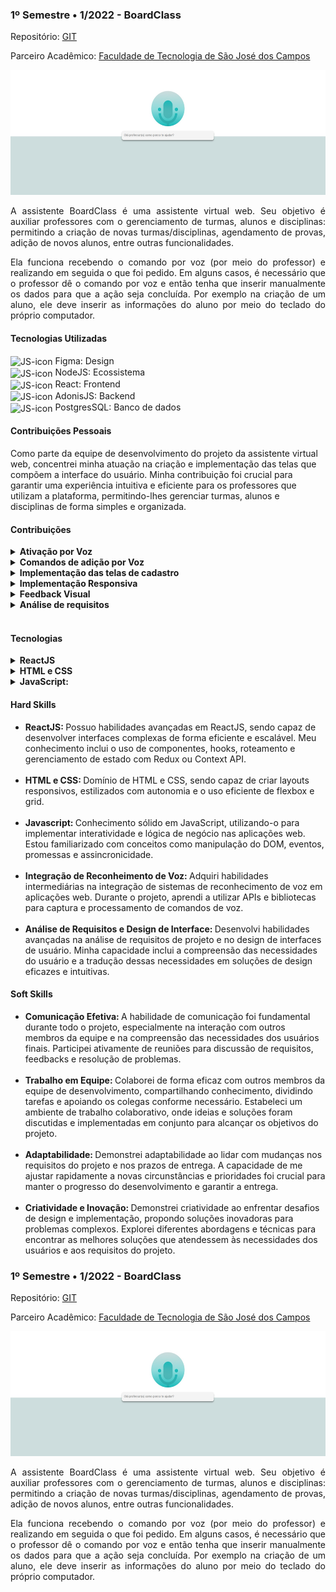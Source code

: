 ### 1º Semestre • 1/2022 - BoardClass

Repositório: [GIT](https://www.git.com/equioe-vox/BoardClass)

<p align="justify">Parceiro Acadêmico: <a href="https://fatecsjc-prd.azurewebsites.net/">Faculdade de Tecnologia de São José dos Campos</a></p>

<img src="Semestre1/images/boardclass.jpeg" widht="600px" height="200px">

<p align="justify">A assistente BoardClass é uma assistente virtual web. Seu objetivo é auxiliar professores com o gerenciamento de turmas, alunos e disciplinas: permitindo a criação de novas turmas/disciplinas, agendamento de provas, adição de novos alunos, entre outras funcionalidades.</p>
<p align="justify">Ela funciona recebendo o comando por voz (por meio do professor) e realizando em seguida o que foi pedido. Em alguns casos, é necessário que o professor dê o comando por voz e então tenha que inserir manualmente os dados para que a ação seja concluída. Por exemplo na criação de um aluno, ele deve inserir as informações do aluno por meio do teclado do próprio computador.</p>

<!-- Fale sobre o projeto desenvolvido. Apresente a empresa parceira, o problema e a solução entregue pela equipe (mínimo de um parágrafo por item). Recomenda-se o uso de figuras (ou até mesmo vídeos) para ilustrar os principais projetos. -->

#### Tecnologias Utilizadas

<section>
    <div>
        <img align="center" alt="JS-icon" height="35" width="50" src="https://cdn.jsdelivr.net/gh/devicons/devicon@latest/icons/figma/figma-original.svg">
        Figma: Design
    </div>
    <div>
        <img align="center" alt="JS-icon" height="35" width="50" src="https://cdn.jsdelivr.net/gh/devicons/devicon@latest/icons/nodejs/nodejs-original.svg">
        NodeJS: Ecossistema
    </div>
    <div>
        <img align="center" alt="JS-icon" height="35" width="50" src="https://cdn.jsdelivr.net/gh/devicons/devicon@latest/icons/react/react-original.svg">
       React: Frontend
    </div>
    <div>
        <img align="center" alt="JS-icon" height="35" width="50" src="https://cdn.jsdelivr.net/gh/devicons/devicon@latest/icons/adonisjs/adonisjs-original.svg">
        AdonisJS: Backend
    </div>
    <div>
        <img align="center" alt="JS-icon" height="35" width="50" src="https://cdn.jsdelivr.net/gh/devicons/devicon@latest/icons/postgresql/postgresql-original.svg">
        PostgresSQL: Banco de dados
    </div>   
</section>

#### Contribuições Pessoais

<section>
    <p>Como parte da equipe de desenvolvimento do projeto da assistente virtual web, concentrei minha atuação na criação e implementação das telas que compõem a interface do usuário. Minha contribuição foi crucial para garantir uma experiência intuitiva e eficiente para os professores que utilizam a plataforma, permitindo-lhes gerenciar turmas, alunos e disciplinas de forma simples e organizada.</p>
    <h4>Contribuições</h4>
    <details>
        <summary><b>Ativação por Voz</b></summary>
        <p>Colaborei com a equipe de backend para integrar a funcionalidade de ativação por voz, permitindo que os professores acionem a assistente virtual simplesmente usando comandos de voz. Desenvolvi a interface de usuário para exibir feedback visual quando a assistente está ouvindo ativamente os comandos do usuário.</p>
        <p>O código abaixo permite aos usuários interagirem com o aplicativo por meio de comandos de voz. Para tal, utilizamos a bilbioteca SpeechRecognition do React. </p>
        <pre><code>
<span>export const Home = () =&gt; {</span>
<span>
        function onShowAlert(type) {
            setAlert({
            type: type,
            text: "Olá! Sou o assistente BoardClass. Você pode pressionar o botão azul ao lado e me dar um comando por voz! ;)",
            show: true,
            });
        }

        useEffect(() => {
            setTimeout(() => {
            speak({
                text: textSpeek,
            });
            onShowAlert("warning");
            }, 1500);
        }, []);

        if (!SpeechRecognition.browserSupportsSpeechRecognition()) {
            return (
            <div className={styles.notSupportContainer}>
                Browser is not Support Speech Recognition.
            </div>
            );
        }
        const handleListening = () => {
            setIsListening(true);
            microphoneRef.current.classList.add("listening");
            SpeechRecognition.startListening({
            continuous: true,
            });
        };

        const stopListening = () => {
            setIsListening(false);
            microphoneRef.current.classList.remove("listening");
            SpeechRecognition.stopListening();
        };
</span>
<span>}</span>
        </code></pre>
        <p>O componente inicializa os estados das variáveis para controlar se o aplicativo está ouvindo, mensagens a serem exibidas, e um alerta. Além disso, define funções para manipular o estado do alerta e exibir mensagens de boas-vindas. Se o navegador não suportar o reconhecimento de voz, uma mensagem de erro é renderizada. O componente também inclui lógica para redirecionar o usuário com base nos comandos de voz reconhecidos.</p>
    </details>
    <details>
        <summary><b>Comandos de adição por Voz</b></summary>
        Implementei a integração dos comandos de voz para adição de novos alunos e criação de turmas. Trabalhei na definição e reconhecimento dos padrões de voz para cada comando, garantindo que a assistente entendesse corretamente as solicitações dos professores e executasse as ações correspondentes de forma precisa e eficiente.
         <p> Este trecho de código habilita a criação de uma nova disciplina por meio de comandos de voz em um aplicativo React.</p>
        <pre><code>
<span>export const Home = () =&gt; {</span>
<span>
        useEffect(() => {
            function disciplines() {
            if (text3.includes("criar") || text3.includes("cadastrar")) {
                handleCreateDiscipline();
            }
            }

            disciplines();
        }, [text3]);

        if (!SpeechRecognition.browserSupportsSpeechRecognition()) {
            return (
            <div className="notSupportContainer">
                Browser is not Support Speech Recognition.
            </div>
            );
        }

        const handleListening = () => {
            setIsListening(true);
            microphoneRef.current.classList.add("listening");
            SpeechRecognition.startListening({
            continuous: true,
            });
        };

        const stopListening = () => {
            if (text1) {
            setText1("");
            setText1(transcript);
            } else {
            setText1(transcript);
            }
            setIsListening(false);
            resetTranscript();
            console.log(text1);
            microphoneRef.current.classList.remove("listening");
            SpeechRecognition.stopListening();
            resetTranscript();
        };

        const handleListening2 = () => {
            setIsListening2(true);
            microphoneRef2.current.classList.add("listening");
            SpeechRecognition.startListening({
            continuous: true,
            });
        };

        const stopListening2 = () => {
            if (text2) {
            setText2("");
            setText2(transcript);
            } else {
            setText2(transcript);
            }
            setIsListening2(false);
            microphoneRef2.current.classList.remove("listening");
            SpeechRecognition.stopListening();
            resetTranscript();
        };

        const handleListening3 = () => {
            setIsListening3(true);
            microphoneRef3.current.classList.add("listening");
            SpeechRecognition.startListening({
            continuous: true,
            });
        };

        const stopListening3 = () => {
            if (text3) {
            setText3("");
            setText3(transcript);
            } else {
            setText3(transcript);
            }
            setIsListening3(false);
            microphoneRef3.current.classList.remove("listening");
            SpeechRecognition.stopListening();
            resetTranscript();
        };

        function onCloseAlert(help) {
            setAlert({
            type: "",
            text: "",
            show: false,
            });
        }

        function onShowAlert(type, index) {
            setAlert({
            type: type,
            text: Globals.messages[index].message,
            show: true,
            });
        }

        const handleCreateDiscipline = async () => {
            if (text1 === "" || text2 === "") {
            onShowAlert("warning", 0);
            } else {
            setLoading(true);

            const name = text1;
            const description = text2;

            try {
                await api.post("subjects", { name, description });

                setTimeout(() => {
                onShowAlert("warning", 2);
                setLoading(false);
                setTimeout(() => {
                    window.location.href = "/Help";
                }, 3000);
                }, 1000);
            } catch (e) {
                onShowAlert("warning", 6);
            }
        }
</span>
<span>}</span>
        </code></pre>
        <p>Inicialmente, são definidos estados para controlar o reconhecimento de voz, o carregamento, as transcrições de voz e alertas. O componente também define referências de microfone. A função handleCreateDiscipline é acionada quando um comando de voz para criar ou cadastrar uma disciplina é detectado. A função valida se os campos de nome e descrição da disciplina estão preenchidos. Em caso positivo, os dados são coletados e uma solicitação POST é enviada ao servidor para criar a disciplina.</p>
    </details>
    <details>
        <summary><b>Implementação das telas de cadastro</b></summary>
        <p>Implementei as telas de cadastro de alunos, turmas e disciplinas, permitindo que os professores adicionem novos alunos, criem novas turmas e criem novas disciplinas. Utilizei formulários interativos e validações em tempo real para garantir a precisão e integridade dos dados inseridos.</p>
        <p>Abaixo está uma das telas desenvolvidas, neste caso, para o cadastro de disciplinas.</p>
        <img src="Semestre1/images/discipline-register.png" alt="discipline-register-screen">
    </details>
    <details>
        <summary><b>Implementação Responsiva</b></summary>
        Consciente da importância da acessibilidade em diferentes dispositivos, implementei um design responsivo em todas as telas desenvolvidas.
    </details>
    <details>
        <summary><b>Feedback Visual</b></summary>
        Integrei elementos visuais de feedback para fornecer aos usuários retorno imediato sobre suas ações.
    </details>
    <details>
        <summary><b>Análise de requisitos</b></summary>
        Participei da análise detalhada dos requisitos funcionais e não funcionais fornecidos.
    </details>
</section>
<br>
<section>
    <h4>Tecnologias</h4>
    <details>
        <summary><b>ReactJS</b></summary>
        Como principal framework para o desenvolvimento das telas da interface.    
    </details>
    <details>
        <summary><b>HTML e CSS</b></summary>
        Utilizados para a estruturação e estilização das páginas.
    </details>
    <details>
        <summary><b>JavaScript:</b></summary>
        Linguagem de programação fundamental para a interatividade das telas.   
    </details>
</section>
<!-- 
Apresente suas contribuições no projeto. Foque nas funcionalidades em que você mais atuou. Descreva sua atuação em detalhes, especificando que tecnologias você utilizou. -->

#### Hard Skills

<section>
    <ul>
        <li><b>ReactJS: </b> Possuo habilidades avançadas em ReactJS, sendo capaz de desenvolver interfaces complexas de forma eficiente e escalável. Meu conhecimento inclui o uso de componentes, hooks, roteamento e gerenciamento de estado com Redux ou Context API.</li><br>
        <li><b>HTML e CSS: </b>Domínio de HTML e CSS, sendo capaz de criar layouts responsivos, estilizados com autonomia e o uso eficiente de flexbox e grid.</li><br>
        <li><b>Javascript: </b>Conhecimento sólido em JavaScript, utilizando-o para implementar interatividade e lógica de negócio nas aplicações web. Estou familiarizado com conceitos como manipulação do DOM, eventos, promessas e assincronicidade.</li><br>
        <li><b>Integração de Reconheimento de Voz: </b> Adquiri habilidades intermediárias na integração de sistemas de reconhecimento de voz em aplicações web. Durante o projeto, aprendi a utilizar APIs e bibliotecas para captura e processamento de comandos de voz.</li><br>
        <li><b>Análise de Requisitos e Design de Interface: </b>Desenvolvi habilidades avançadas na análise de requisitos de projeto e no design de interfaces de usuário. Minha capacidade inclui a compreensão das necessidades do usuário e a tradução dessas necessidades em soluções de design eficazes e intuitivas.</li>
    </ul>
</section>

<!-- Apresente as hard skills que você utilizou/desenvolveu durante o projeto e o nível de proficiência alcançado. Exemplo: CSS - Sei fazer com autonomia -->

#### Soft Skills

<section>
    <ul>
        <li><b>Comunicação Efetiva: </b>A habilidade de comunicação foi fundamental durante todo o projeto, especialmente na interação com outros membros da equipe e na compreensão das necessidades dos usuários finais. Participei ativamente de reuniões para discussão de requisitos, feedbacks e resolução de problemas.</li><br>
        <li><b>Trabalho em Equipe: </b>Colaborei de forma eficaz com outros membros da equipe de desenvolvimento, compartilhando conhecimento, dividindo tarefas e apoiando os colegas conforme necessário. Estabeleci um ambiente de trabalho colaborativo, onde ideias e soluções foram discutidas e implementadas em conjunto para alcançar os objetivos do projeto.</li><br>
        <li><b>Adaptabilidade: </b>Demonstrei adaptabilidade ao lidar com mudanças nos requisitos do projeto e nos prazos de entrega. A capacidade de me ajustar rapidamente a novas circunstâncias e prioridades foi crucial para manter o progresso do desenvolvimento e garantir a entrega.</li><br>
        <li><b>Criatividade e Inovação: </b>Demonstrei criatividade ao enfrentar desafios de design e implementação, propondo soluções inovadoras para problemas complexos. Explorei diferentes abordagens e técnicas para encontrar as melhores soluções que atendessem às necessidades dos usuários e aos requisitos do projeto.</li>
    </ul>
</section>

### 1º Semestre • 1/2022 - BoardClass

Repositório: [GIT](https://www.git.com/equioe-vox/BoardClass)

<p align="justify">Parceiro Acadêmico: <a href="https://fatecsjc-prd.azurewebsites.net/">Faculdade de Tecnologia de São José dos Campos</a></p>

<img src="Semestre1/images/boardclass.jpeg" widht="600px" height="200px">

<p align="justify">A assistente BoardClass é uma assistente virtual web. Seu objetivo é auxiliar professores com o gerenciamento de turmas, alunos e disciplinas: permitindo a criação de novas turmas/disciplinas, agendamento de provas, adição de novos alunos, entre outras funcionalidades.</p>
<p align="justify">Ela funciona recebendo o comando por voz (por meio do professor) e realizando em seguida o que foi pedido. Em alguns casos, é necessário que o professor dê o comando por voz e então tenha que inserir manualmente os dados para que a ação seja concluída. Por exemplo na criação de um aluno, ele deve inserir as informações do aluno por meio do teclado do próprio computador.</p>
